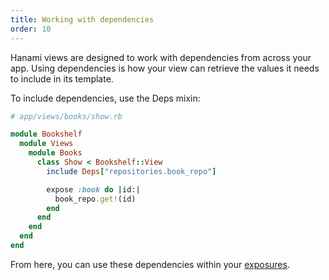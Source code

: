 ```yaml
---
title: Working with dependencies
order: 10
---
```


Hanami views are designed to work with dependencies from across your app. Using dependencies is how your view can retrieve the values it needs to include in its template.

To include dependencies, use the Deps mixin:

```ruby
# app/views/books/show.rb

module Bookshelf
  module Views
    module Books
      class Show < Bookshelf::View
        include Deps["repositories.book_repo"]

        expose :book do |id:|
          book_repo.get!(id)
        end
      end
    end
  end
end
```

From here, you can use these dependencies within your [exposures](/v2.2/views/input-and-exposures/).
